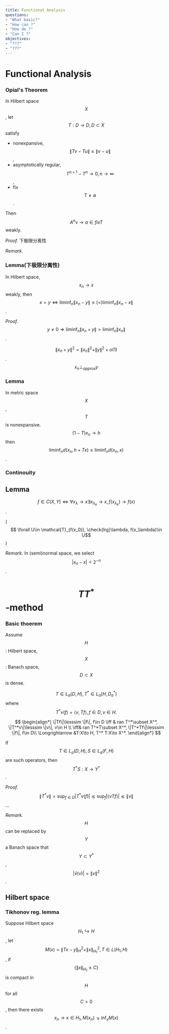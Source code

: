 ```yaml
---
title: Functional Analysis
questions:
- "What basic?"
- "How can ?"
- "How do ?"
- "Can I ?"
objectives:
- "???"
- "???"
---
```


# Functional Analysis

### Opial's Theorem
In Hilbert space $$X$$, let $$T:D\to D,D\subset X$$ satisfy

* nonexpansive, $$\|Tv-Tu\|\leq\|v-u\|$$,
* asymptotically regular, $$T^{n+1}-T^n\to 0,n\to\infty$$,
* fix $$T\neq\emptyset$$.

Then $$A^nv\to a\in fix T$$ weakly.

*Proof.* 下极限分离性

*Remark.*

### Lemma(下极限分离性)
In Hilbert space, $$x_n\to x$$ weakly, then
$$x=y \iff \liminf_n\|x_n-y\|\leq(=)\liminf_n\|x_n-x\|$$.

*Proof.* $$y\neq 0\Rightarrow \liminf_n\|x_n+y\|>\liminf_n\|x_n\|​$$.

$$\|x_n+y\|^2=\|x_n\|^2+\|y\|^2+o(1)$$.$$x_n\perp_{approx} y$$

### Lemma

In metric space $$X$$, $$T$$ is nonexpansive. $$(1-T)x_n\to h$$ then $$\liminf_nd(x_n,h+Tx)\leq\liminf_nd(x_n,x)$$.


### Continouity

## Lemma
$$
f\in C(X,Y)\iff \forall x_\lambda\to x \exists x_{\lambda_k}\to x,f(x_{\lambda_k})\to f(x)
$$.

($$
\forall U\in \mathcal{T}_{f(x_0)}, \check{lrg}\lambda, f(x_\lambda)\in U$$
)

*Remark.* In (semi)normal space, we select $$
|x_n-x|<2^{-n}
$$.



# $$TT^*$$-method

### Basic thoerem
Assume $$H$$: Hilbert space, $$X$$: Banach space, $$D\subset X$$ is dense.

$$
T\in L_a(D, H), T^*\in L_a(H, D_a^*)
$$ where 
$$ 
T^*v(f) =\langle v,Tf\rangle, f\in D, v\in H.
$$

$$
\begin{align*}
\|Tf\|\lesssim \|f\|, f\in D \iff & ran T^*\subset X^*, \|T^*v\|\lesssim \|v\|, v\in H \\
\iff& ran T^*T\subset X^*, \|T^*Tf\|\lesssim \|f\|, f\in D\\
\Longrightarrow &T:X\to H, T^* T:X\to X^*.
\end{align*}
$$

If $$
T\in L_a(D, H),S\in L_a(F, H)
$$ are such operators, then $$T^*S:X\to Y^*$$.

*Proof.* $$
\|T^*v\|=\sup_{f\in D} |T^*v(f)|\lesssim \sup_f |\langle vTf\rangle|\lesssim \|v\|
$$...

*Remark.* $$H$$ can be replaced by $$Y$$ a Banach space that $$
Y\subset Y^*$$, $$
|\tilde{v} (v)|=\|v\|^2
$$.


## Hilbert space

### Tikhonov reg. lemma
Suppose Hilbert space $$
H_1\hookrightarrow H
$$, let $$
M(x)=\|Tx-y\|^2_H+\|x\|^2_{H_1}, T\in L(H_1,H)
$$, if $$
\{\|x\|_{H_1}\leq C\}
$$ is compact in $$H$$ for all $$C>0$$, then there exists $$
x_n\to x\in H_1, M(x_n)\searrow \inf_x M(x)
$$.

